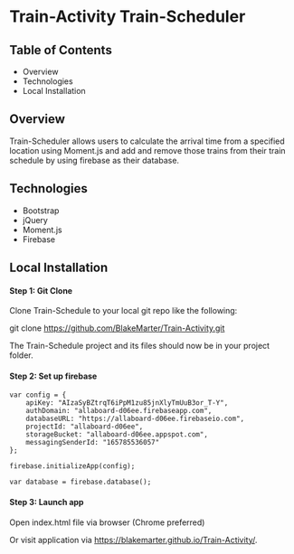 # __Train-Activity Train-Scheduler__

## __Table of Contents__
* Overview
* Technologies
* Local Installation

## __Overview__
Train-Scheduler allows users to calculate the arrival time from a specified location using Moment.js and add and remove those trains from their train schedule by using firebase as their database.


## __Technologies__
* Bootstrap
* jQuery
* Moment.js
* Firebase

## __Local Installation__
#### __Step 1: Git Clone__

  Clone Train-Schedule to your local git repo like the following:

  git clone https://github.com/BlakeMarter/Train-Activity.git

  The Train-Schedule project and its files should now be in your project folder.

#### __Step 2: Set up firebase__

    var config = {
        apiKey: "AIzaSyBZtrqT6iPpM1zu85jnXlyTmUuB3or_T-Y",
        authDomain: "allaboard-d06ee.firebaseapp.com",
        databaseURL: "https://allaboard-d06ee.firebaseio.com",
        projectId: "allaboard-d06ee",
        storageBucket: "allaboard-d06ee.appspot.com",
        messagingSenderId: "165785536057"
    };

    firebase.initializeApp(config);

    var database = firebase.database();

#### __Step 3: Launch app__

Open index.html file via browser (Chrome preferred)

Or visit application via https://blakemarter.github.io/Train-Activity/.